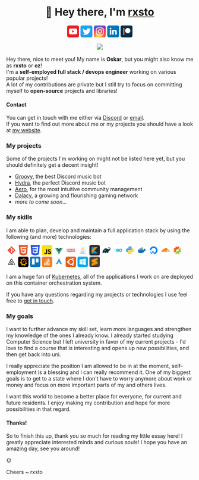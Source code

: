 <h1 align="center">👋 Hey there, I'm <a href="https://rxs.to" target="_blank">rxsto</a></h1>

<p align="center">
    <a href="https://rxs.to/youtube"><img height="32" width="32" src="https://raw.githubusercontent.com/edent/SuperTinyIcons/master/images/svg/youtube.svg" /></a>
    <a href="https://rxs.to/twitter"><img height="32" width="32" src="https://raw.githubusercontent.com/edent/SuperTinyIcons/master/images/svg/twitter.svg" /></a>
    <a href="https://rxs.to/instagram"><img height="32" width="32" src="https://raw.githubusercontent.com/edent/SuperTinyIcons/master/images/svg/instagram.svg" /></a>
    <a href="https://rxs.to/linkedin"><img height="32" width="32" src="https://raw.githubusercontent.com/edent/SuperTinyIcons/master/images/svg/linkedin.svg" /></a>
    <a href="https://rxs.to/patreon"><img height="32" width="32" src="https://raw.githubusercontent.com/edent/SuperTinyIcons/master/images/svg/patreon.svg" /></a>
</p>

<p align="center">
    <img src="https://visitor-badge.glitch.me/badge?page_id=rxsto.rxsto">
</p>

Hey there, nice to meet you! My name is **Oskar**, but you might also know me as **rxsto** or **oz**!<br>
I'm a **self-employed full stack / devops engineer** working on various popular projects!<br>
A lot of my contributions are private but I still try to focus on committing myself to **open-source** projects and libraries!

#### Contact

You can get in touch with me either via [Discord](https://rxs.to/discord) or [email](mailto:hi@rxs.to).<br>
If you want to find out more about me or my projects you should have a look at [my website](https://rxs.to).

### My projects

Some of the projects I'm working on might not be listed here yet, but you should definitely get a decent insight!

- [Groovy](https://groovy.bot), the best Discord music bot
- [Hydra](https://hydra.bot), the perfect Discord music bot
- [Aero](https://aero.bot), for the most intuitive community management
- [Dalacy](https://dalacy.net), a growing and flourishing gaming network
- _more to come soon..._

### My skills

I am able to plan, develop and maintain a full application stack by using the following (and more) technologies:

<p align="left">
    <img height="28" width="28" src="https://raw.githubusercontent.com/edent/SuperTinyIcons/master/images/svg/git.svg" />
    <img height="28" width="28" src="https://raw.githubusercontent.com/edent/SuperTinyIcons/master/images/svg/html5.svg" />
    <img height="28" width="28" src="https://raw.githubusercontent.com/edent/SuperTinyIcons/master/images/svg/css3.svg" />
    <img height="28" width="28" src="https://raw.githubusercontent.com/edent/SuperTinyIcons/master/images/svg/javascript.svg" />
    <img height="28" width="28" src="https://raw.githubusercontent.com/edent/SuperTinyIcons/master/images/svg/vue.svg" />
    <img height="28" width="28" src="https://raw.githubusercontent.com/edent/SuperTinyIcons/master/images/svg/npm.svg" />
    <img height="28" width="28" src="https://raw.githubusercontent.com/edent/SuperTinyIcons/master/images/svg/java.svg" />
    <img height="28" width="28" src="https://raw.githubusercontent.com/edent/SuperTinyIcons/master/images/svg/kotlin.svg" />
    <img height="28" width="28" src="https://raw.githubusercontent.com/edent/SuperTinyIcons/master/images/svg/gradle.svg" />
    <img height="28" width="28" src="https://raw.githubusercontent.com/edent/SuperTinyIcons/master/images/svg/go.svg" />
    <img height="28" width="28" src="https://raw.githubusercontent.com/edent/SuperTinyIcons/master/images/svg/python.svg" />
    <img height="28" width="28" src="https://raw.githubusercontent.com/edent/SuperTinyIcons/master/images/svg/docker.svg" />
    <img height="28" width="28" src="https://raw.githubusercontent.com/edent/SuperTinyIcons/master/images/svg/digitalocean.svg" />
    <img height="28" width="28" src="https://raw.githubusercontent.com/edent/SuperTinyIcons/master/images/svg/cloudflare.svg" />
    <img height="28" width="28" src="https://raw.githubusercontent.com/edent/SuperTinyIcons/master/images/svg/semaphoreci.svg" />
    <img height="28" width="28" src="https://raw.githubusercontent.com/edent/SuperTinyIcons/master/images/svg/sentry.svg" />
    <img height="28" width="28" src="https://raw.githubusercontent.com/edent/SuperTinyIcons/master/images/svg/grafana.svg" />
    <img height="28" width="28" src="https://raw.githubusercontent.com/edent/SuperTinyIcons/master/images/svg/trello.svg" />
    <img height="28" width="28" src="https://raw.githubusercontent.com/edent/SuperTinyIcons/master/images/svg/stackoverflow.svg" />
    <img height="28" width="28" src="https://raw.githubusercontent.com/edent/SuperTinyIcons/master/images/svg/arch_linux.svg" />
    <img height="28" width="28" src="https://raw.githubusercontent.com/edent/SuperTinyIcons/master/images/svg/ubuntu.svg" />
    <img height="28" width="28" src="https://raw.githubusercontent.com/edent/SuperTinyIcons/master/images/svg/windows.svg" />
    <img height="28" width="28" src="https://raw.githubusercontent.com/edent/SuperTinyIcons/master/images/svg/sublimetext.svg" />
</p>

I am a huge fan of [Kubernetes](https://kubernetes.io), all of the applications I work on are deployed on this container orchestration system.

If you have any questions regarding my projects or technologies I use feel free to [get in touch](#contact).

### My goals

I want to further advance my skill set, learn more languages and strengthen my knowledge of the ones I already know. I already started studying Computer Science but I left university in favor of my current projects - I'd love to find a course that is interesting and opens up new possibilities, and then get back into uni.

I really appreciate the position I am allowed to be in at the moment, self-employment is a blessing and I can really recommend it. One of my biggest goals is to get to a state where I don't have to worry anymore about work or money and focus on more important parts of my and others lives.

I want this world to become a better place for everyone, for current and future residents. I enjoy making my contribution and hope for more possibilities in that regard.

#### Thanks!

So to finish this up, thank you so much for reading my little essay here! I greatly appreciate interested minds and curious souls! I hope you have an amazing day, see you around!

🌞

Cheers ~ rxsto